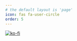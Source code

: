 ```yaml
---
# the default layout is 'page'
icon: fas fa-user-circle
order: 5
---
```


[![ko-fi](https://ko-fi.com/img/githubbutton_sm.svg)](https://ko-fi.com/K3K1151ATI)